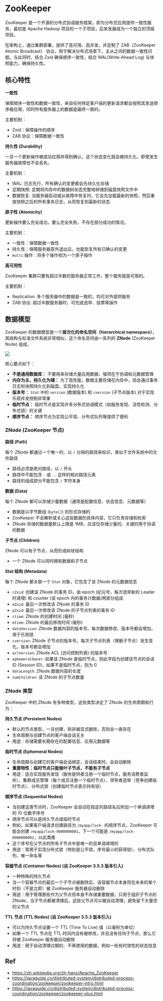 # ZooKeeper

ZooKeeper 是一个开源的分布式协调服务框架，即为分布式应用提供一致性服务，最初是 Apache Hadoop 项目的一个子项目，后来发展成为一个独立的顶级项目。

在架构上，通过集群部署，提供了高可用、高并发，并定制了 ZAB（ZooKeeper Atomic Broadcast） 协议，用于解决分布式场景下，主从之间的数据一致性问题。与此同时，结合 Zxid 确保顺序一致性，结合 WAL(Write-Ahead Log) 与快照能力，确保持久性。

## 核心特性

**一致性**

保障顺序一致性和数据一致性，来自任何特定客户端的更新请求都会按照其发送顺序被应用，同时所有服务器上的数据是最终一致的。

主要机制：

- Zxid：保障操作的顺序
- ZAB 协议：保障数据一致性

**持久性 (Durability)**

一旦一个更新操作被成功应用并得到确认，这个状态变化就会被持久化，即使发生服务器故障也不会丢失。

主要机制：

- WAL: 日志先行，所有确认的变更都会先持久化存储
- 定期快照: 定期将内存中的数据树状态完整地转储到磁盘快照文件中
- 数据恢复: 当服务器启动或从故障中恢复时，它会先加载最新的快照，然后重放快照之后的所有事务日志，从而恢复到最新的状态

**原子性 (Atomicity)**

更新操作要么完全成功，要么完全失败，不存在部分成功的情况。

主要机制：

- 一致性：保障数据一致性
- 持久性：保障服务器意外退出后，也能恢复所有已确认的变更
- `multi` 操作：将多个操作视为一个原子操作

**高可用性**

ZooKeeper 集群只要有超过半数的服务器正常工作，整个服务就是可用的。

主要机制：

- Replication: 多个服务器中的数据是一致的，均可对外提供服务
- ZAB 协议: 超过半数服务器时，可完成选举、投票等操作

## 数据模型

ZooKeeper 的数据模型是一个**层次化的命名空间（hierarchical namespace）**，其结构与标准文件系统非常相似，这个命名空间由一系列的 **ZNode** (ZooKeeper Node) 组成。

![](https://oss.javaguide.cn/p3-juejin/663240470d524dd4ac6e68bde0b666eb~tplv-k3u1fbpfcp-zoom-1.jpeg)

核心要点如下：

- **不是通用数据库：** 不要用来存储大量应用数据，强项在于协调和元数据管理
- **内存为主，持久化为辅：** 为了高性能，数据主要存储在内存中，但会通过事务日志和快照持久化到磁盘，实现持久化
- **版本号：** `Stat` 中的 `version` (数据版本) 和 `cversion` (子节点版本) 对于实现乐观并发控制非常重
- **临时节点：** 临时节点是实现许多分布式协调模式（如服务发现、活性检测、分布式锁）的关键
- **顺序节点：** 顺序节点为实现公平锁、分布式队列等提供了便利

### ZNode (ZooKeeper 节点)

**路径 (Path)**

每个 ZNode 都通过一个唯一的、以 `/` 分隔的路径来标识，类似于文件系统中的文件路径

- 路径必须是绝对路径，以 `/` 开头
- 路径中不能包含 `.` 或 `..` 这样的相对路径元素
- 路径的组成部分不能包含 `/` 字符本身

**数据 (Data)**

每个 ZNode 都可以存储少量数据（通常是配置信息、状态信息、元数据等）

- 数据是以字节数组 (`byte[]`) 的形式存储的
- ZooKeeper 不会解析或关心这些数据的具体内容，它只负责存储和检索
- ZNode 存储的数据量默认上限是 1MB，应该仅存储少量的、关键的用于协调的数据

**子节点 (Children)**

ZNode 可以有子节点，从而形成树状结构

- 一个 ZNode 可以同时拥有数据和子节点

**Stat 结构 (Metadata)**

每个 ZNode 都关联一个 `Stat` 对象，它包含了该 ZNode 的元数据信息

- `cZxid`: 创建该 ZNode 的事务 ID，由 epoch (纪元号，每次选举新的 Leader 时递增) 和 counter (该 epoch 内的事务计数器)两部分组成
- `mZxid`: 最后一次修改该 ZNode 的事务 ID
- `pZxid`: 最后一次修改该 ZNode 的子节点列表的事务 ID
- `ctime`: ZNode 的创建时间 (毫秒)
- `mtime`: ZNode 的最后修改时间 (毫秒)
- `dataVersion`: ZNode 数据内容的版本号。每次数据修改，版本号都会增加，用于乐观锁
- `cversion`: ZNode 子节点的版本号。每次子节点列表（增删子节点）发生变化，版本号都会增加
- `aclVersion`: ZNode ACL (访问控制列表) 的版本号
- `ephemeralOwner`: 如果该 ZNode 是临时节点，则此字段为创建该节点的会话 ID (Session ID)，如果不是临时节点，则为 0
- `dataLength`: ZNode 数据内容的长度
- `numChildren`: 该 ZNode 的子节点数量

### ZNode 类型

ZooKeeper 中的 ZNode 有多种类型，这些类型决定了 ZNode 的生命周期和行为：

**持久节点 (Persistent Nodes)**

- 默认的节点类型，一旦创建，除非被显式删除，否则会一直存在
- 生命周期与创建节点的客户端会话无关
- 用途：存储需要长期存在的配置信息、应用元数据等

**临时节点 (Ephemeral Nodes)**

- 生命周期与创建它的客户端会话绑定，会话结束时，会自动删除
- **重要特性：临时节点只能做叶子节点，不能有子节点**
- 用途：适合实现服务发现（服务提供者注册一个临时节点，服务消费者监听）、集群成员管理（每个成员注册一个临时节点）、领导者选举（竞争创建临时节点）、分布式锁（创建临时节点表示持有锁）

**顺序节点 (Sequential Nodes)**

- 当创建这类节点时，ZooKeeper 会自动在指定的路径名后附加一个单调递增的 10 位数字序号
- 顺序节点可以是持久节点或临时节点
- 例如，如果客户端请求创建路径为 `/myapp/lock-` 的顺序节点，ZooKeeper 可能会创建 `/myapp/lock-0000000001`，下一个可能是 `/myapp/lock-0000000002`，以此类推
- 这个序号在父节点的所有子节点中是唯一的且单调递增的
- 用途：常用于实现分布式锁（特别是公平锁，序号最小的获得锁）、分布式队列、唯一命名等

**容器节点 (Container Nodes) (自 ZooKeeper 3.5.3 版本引入)**

- 一种特殊的持久节点
- 当一个容器节点的最后一个子节点被删除后，该容器节点本身将在未来的某个时刻（不是立即）被 ZooKeeper 服务器自动删除
- 用途：用于管理那些作为父节点但本身不存储重要数据，只用于组织子节点的 ZNode，当子节点都被清理后，这些父节点可以被自动清理，避免留下大量空的父节点

**TTL 节点 (TTL Nodes) (自 ZooKeeper 3.5.3 版本引入)**

- 可以为持久节点设置一个 TTL (Time To Live) 值（以毫秒为单位）
- 如果一个 TTL 节点在 TTL 时间内没有被修改，并且没有任何子节点，那么它将被 ZooKeeper 服务器自动删除
- 用途：用于自动清理过期的、不再使用的数据，例如一些有时效性的状态信息

## Ref

- <https://zh.wikipedia.org/zh-hans/Apache_ZooKeeper>
- <https://javaguide.cn/distributed-system/distributed-process-coordination/zookeeper/zookeeper-intro.html>
- <https://javaguide.cn/distributed-system/distributed-process-coordination/zookeeper/zookeeper-plus.html>
